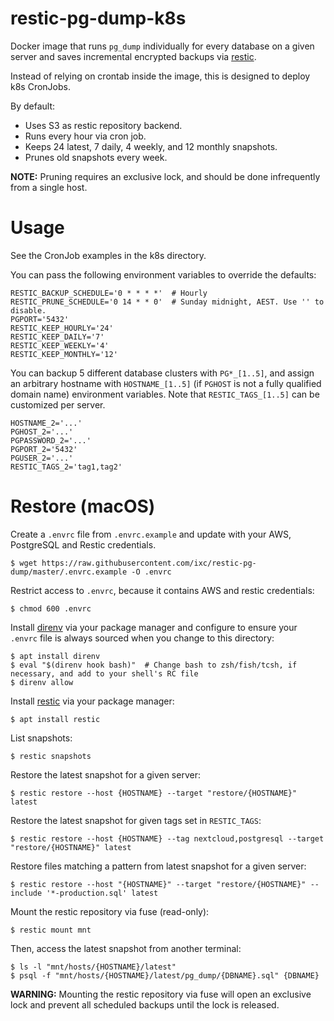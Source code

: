 # restic-pg-dump-k8s

Docker image that runs `pg_dump` individually for every database on a given server and saves incremental encrypted backups via [restic].

Instead of relying on crontab inside the image, this is designed to deploy k8s CronJobs.

By default:

- Uses S3 as restic repository backend.
- Runs every hour via cron job.
- Keeps 24 latest, 7 daily, 4 weekly, and 12 monthly snapshots.
- Prunes old snapshots every week.

**NOTE:** Pruning requires an exclusive lock, and should be done infrequently from a single host.


# Usage

See the CronJob examples in the k8s directory.

You can pass the following environment variables to override the defaults:

    RESTIC_BACKUP_SCHEDULE='0 * * * *'  # Hourly
    RESTIC_PRUNE_SCHEDULE='0 14 * * 0'  # Sunday midnight, AEST. Use '' to disable.
    PGPORT='5432'
    RESTIC_KEEP_HOURLY='24'
    RESTIC_KEEP_DAILY='7'
    RESTIC_KEEP_WEEKLY='4'
    RESTIC_KEEP_MONTHLY='12'

You can backup 5 different database clusters with `PG*_[1..5]`, and assign an arbitrary hostname with `HOSTNAME_[1..5]` (if `PGHOST` is not a fully qualified domain name) environment variables.  Note that `RESTIC_TAGS_[1..5]` can be customized per server.

    HOSTNAME_2='...'
    PGHOST_2='...'
    PGPASSWORD_2='...'
    PGPORT_2='5432'
    PGUSER_2='...'
    RESTIC_TAGS_2='tag1,tag2'


# Restore (macOS)

Create a `.envrc` file from `.envrc.example` and update with your AWS, PostgreSQL and Restic credentials.

    $ wget https://raw.githubusercontent.com/ixc/restic-pg-dump/master/.envrc.example -O .envrc

Restrict access to `.envrc`, because it contains AWS and restic credentials:

    $ chmod 600 .envrc

Install [direnv] via your package manager and configure to ensure your `.envrc` file is always sourced when you change to this directory:

    $ apt install direnv
    $ eval "$(direnv hook bash)"  # Change bash to zsh/fish/tcsh, if necessary, and add to your shell's RC file
    $ direnv allow

Install [restic] via your package manager:

    $ apt install restic

List snapshots:

    $ restic snapshots

Restore the latest snapshot for a given server:

    $ restic restore --host {HOSTNAME} --target "restore/{HOSTNAME}" latest

Restore the latest snapshot for given tags set in `RESTIC_TAGS`:

    $ restic restore --host {HOSTNAME} --tag nextcloud,postgresql --target "restore/{HOSTNAME}" latest

Restore files matching a pattern from latest snapshot for a given server:

    $ restic restore --host "{HOSTNAME}" --target "restore/{HOSTNAME}" --include '*-production.sql' latest

Mount the restic repository via fuse (read-only):

    $ restic mount mnt

Then, access the latest snapshot from another terminal:

    $ ls -l "mnt/hosts/{HOSTNAME}/latest"
    $ psql -f "mnt/hosts/{HOSTNAME}/latest/pg_dump/{DBNAME}.sql" {DBNAME}

**WARNING:** Mounting the restic repository via fuse will open an exclusive lock and prevent all scheduled backups until the lock is released.


[direnv]: https://direnv.net/
[restic]: https://restic.net/
